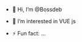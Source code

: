 - 👋 Hi, I’m @Bossdeb
- 👀 I’m interested in VUE js

- ⚡ Fun fact: ...

<!---
Bossdeb/Bossdeb is a ✨ special ✨ repository because its `README.md` (this file) appears on your GitHub profile.
You can click the Preview link to take a look at your changes.
--->
